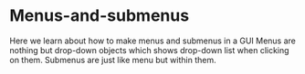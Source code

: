 # Menus-and-submenus
Here we learn about how to make menus and submenus in a GUI
Menus are nothing but drop-down objects which shows drop-down list when clicking on them.
Submenus are just like menu but within them.
